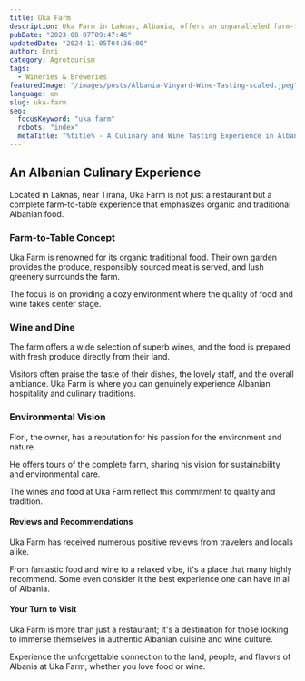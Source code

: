 ```yaml
---
title: Uka Farm
description: Uka Farm in Laknas, Albania, offers an unparalleled farm-to-table dining and wine tasting experience. With a focus on organic, traditional food and a cozy ambiance, it's a must-visit for anyone looking to truly experience Albanian culinary traditions.
pubDate: "2023-08-07T09:47:46"
updatedDate: "2024-11-05T04:36:00"
author: Enri
category: Agrotourism
tags:
  - Wineries & Breweries
featuredImage: "/images/posts/Albania-Vinyard-Wine-Tasting-scaled.jpeg"
language: en
slug: uka-farm
seo:
  focusKeyword: "uka farm"
  robots: "index"
  metaTitle: "%title% - A Culinary and Wine Tasting Experience in Albania"
---
```


## An Albanian Culinary Experience

Located in Laknas, near Tirana, Uka Farm is not just a restaurant but a complete farm-to-table experience that emphasizes organic and traditional Albanian food.

### Farm-to-Table Concept

Uka Farm is renowned for its organic traditional food. Their own garden provides the produce, responsibly sourced meat is served, and lush greenery surrounds the farm.

The focus is on providing a cozy environment where the quality of food and wine takes center stage.

### Wine and Dine

The farm offers a wide selection of superb wines, and the food is prepared with fresh produce directly from their land.

Visitors often praise the taste of their dishes, the lovely staff, and the overall ambiance. Uka Farm is where you can genuinely experience Albanian hospitality and culinary traditions.

### Environmental Vision

Flori, the owner, has a reputation for his passion for the environment and nature.

He offers tours of the complete farm, sharing his vision for sustainability and environmental care.

The wines and food at Uka Farm reflect this commitment to quality and tradition.

#### Reviews and Recommendations

Uka Farm has received numerous positive reviews from travelers and locals alike.

From fantastic food and wine to a relaxed vibe, it's a place that many highly recommend. Some even consider it the best experience one can have in all of Albania.

#### Your Turn to Visit

Uka Farm is more than just a restaurant; it's a destination for those looking to immerse themselves in authentic Albanian cuisine and wine culture.

Experience the unforgettable connection to the land, people, and flavors of Albania at Uka Farm, whether you love food or wine.

